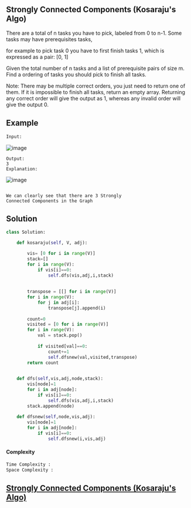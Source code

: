 ## Strongly Connected Components (Kosaraju's Algo)
There are a total of n tasks you have to pick, labeled from 0 to n-1. Some tasks may have prerequisites tasks, 

for example to pick task 0 you have to first finish tasks 1, which is expressed as a pair: [0, 1]

Given the total number of n tasks and a list of prerequisite pairs of size m. Find a ordering of tasks you should pick to finish all tasks.

Note: There may be multiple correct orders, you just need to return one of them. If it is impossible to finish all tasks, return an empty 
array. Returning any correct order will give the output as 1, whereas any invalid order will give the output 0.
## Example 

```bash
Input:
```
![image](https://user-images.githubusercontent.com/94613732/207393257-7ab1956e-96fe-42e5-b691-87906b8ecb87.png)
```
Output:
3
Explanation:
```
![image](https://user-images.githubusercontent.com/94613732/207393366-bd9e635f-b4da-4a86-ac6b-959c51934cd4.png)
```

We can clearly see that there are 3 Strongly
Connected Components in the Graph
```

## Solution

```python
class Solution:

    def kosaraju(self, V, adj):

        vis= [0 for i in range(V)]
        stack=[]
        for i in range(V):
            if vis[i]==0:
                self.dfs(vis,adj,i,stack)
                
        
        transpose = [[] for i in range(V)]
        for i in range(V):
            for j in adj[i]:
                transpose[j].append(i)
                
        count=0        
        visited = [0 for i in range(V)]
        for i in range(V):
            val = stack.pop()
            
            if visited[val]==0:
                count+=1
                self.dfsnew(val,visited,transpose)
        return count

    
    def dfs(self,vis,adj,node,stack):
        vis[node]=1
        for i in adj[node]:
            if vis[i]==0:
                self.dfs(vis,adj,i,stack)
        stack.append(node)
        
    def dfsnew(self,node,vis,adj):
        vis[node]=1
        for i in adj[node]:
            if vis[i]==0:
                self.dfsnew(i,vis,adj)
 ```
#### Complexity
```bash
Time Complexity :
Space Complexity : 
```
## [Strongly Connected Components (Kosaraju's Algo)](https://practice.geeksforgeeks.org/problems/strongly-connected-components-kosarajus-algo/1?utm_source=gfg&utm_medium=article&utm_campaign=bottom_sticky_on_article)
